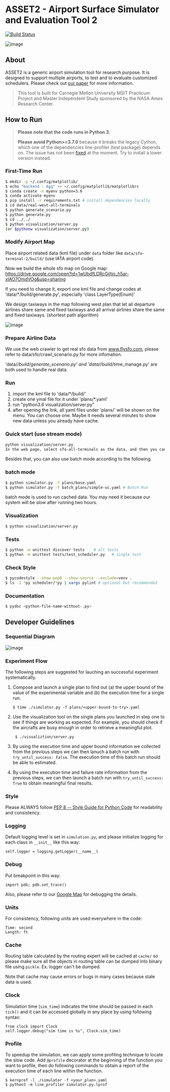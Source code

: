# ASSET2 - Airport Surface Simulator and Evaluation Tool 2

[![Build Status](https://travis-ci.com/nasa-airport/airport-simulation.svg?branch=master)](https://travis-ci.com/nasa-airport/airport-simulation)

![image](visualization/static/image/readme/1576215400409.jpg)

## About

ASSET2 is a generic airport simulation tool for research purpose. It is designed to support multiple airports, to test and to evaluate customized schedulers. Please check out [our paper](https://drive.google.com/file/d/0B8ck8iyI0dnfSEtUSDl3SjBiYXgwdXpOWERvaWMzZ1NtV3A0/view?usp=sharing) for more information.

> This tool is built for Carnegie Mellon University MSIT Practicum Project and Master Independent Study sponsored by the NASA Ames Research Center.


## How to Run

> **Please note that the code runs in Python 3.** 
>
> **Please avoid Python>=3.7.0** because it breaks the legacy Cython, which one of the dependencies line-profiler (test package) depends on. The issue has not been [fixed](https://github.com/rkern/line_profiler/issues) at the moment. Try to install a lower version instead.

### First-Time Run

```sh
$ mkdir -p ~/.config/matplotlib/
$ echo "backend : Agg" >> ~/.config/matplotlib/matplotlibrc
$ conda create -n myenv python=3.6
$ conda activate myenv
$ pip install -r requirements.txt # install dependencies locally
$ cd data/real-west-all-terminals
$ python generate_scenario.py
$ python generate.py
$ cd ../../
$ python visualization/server.py
(or $pythonw visualization/server.py)
```


### Modify Airport Map

Place airport related data (kml file) under `data` folder like `data/sfo-terminal-2/build/` (use IATA airport code).

Now we build the whole sfo map on Google map:
https://drive.google.com/open?id=1wUbdfLDRcGiitjo_h5ar-xlAO7OmdVOg&usp=sharing

If you need to change it, export one kml file and change codes at 'data/*/build/generate.py', especially 'class LayerType(Enum)'

We design taxiways in the map following west plan that let all departure
 airlines share same
 and fixed taxiways and all arrival airlines share the same and fixed
  taxiways. (shortest path algorithm)
 
![image](visualization/static/image/readme/1576215381737.jpg)

### Prepare Airline Data

We use the web crawler to get real sfo data from www.flysfo.com, please refer to data/sfo/crawl_scenario.py for more infomation.

'data/*/build/generate_scenario.py' and 'data/*/build/time_manage.py' are both used to handle real data.

### Run
1. import the kml file to 'data/*/build/'
2. create one ymal file for it under 'plans/*.yaml'
3. run "python3.6 visualization/server.py"
4. after opening the link, all yaml files under 'plans/' will be shown on the menu. You can choose one. Maybe it needs several minutes to show new data unless you already have cache.

### Quick start (use stream mode)
```sh
python visualization/server.py
In the web page, select sfo-all-terminals as the data, and then you can see the simulation right away.
```
Besides that, you can also use batch mode according to the following.

### batch mode
```sh
$ python simulator.py -f plans/base.yaml
$ python simulator.py -f batch_plans/simple-uc.yaml # Batch Run
```
batch mode is used to run cached data. You may need it because our system
 will be slow after running two hours.

### Visualization
```sh
$ python visualization/server.py
```

### Tests
```sh
$ python -m unittest discover tests    # all tests
$ python -m unittest tests/test_scheduler.py   # single test
```

### Check Style
```sh
$ pycodestyle --show-pep8 --show-source --exclude=venv .
$ ls -1 *py scheduler/*py | xargs pylint # optional but recommended
```

### Documentation
```sh
$ pydoc <python-file-name-without-.py>
```

## Developer Guidelines


### Sequential Diagram

![image](https://user-images.githubusercontent.com/7262715/45591601-63358c80-b90c-11e8-809c-54c3446258fa.png)


### Experiment Flow

The following steps are suggested for lauching an successful experiment
systematically.

1. Compose and launch a single plan to find out (a) the upper bound of the
   value of the experimental variable and (b) the execution time for a single
   run.

    ```
    $ time ./simulator.py -f plans/<upper-bound-to-try>.yaml
    ```

2. Use the visualization tool on the single plans you launched in step one to
   see if things are working as expected. For example, you should check if the
   aircrafts are busy enough in order to retrieve a meaningful plot.

   ```
    $ ./visualiztion/server.py
   ```

3. By using the execution time and upper bound information we collected from
   the previous steps we can then lanuch a batch run with
   `try_until_success: False`. The execution time of this batch run should be
   able to estimated.

4. By using the execution time and failure rate information from the previous
   steps, we can then launch a batch run with `try_until_success: True` to
   obtain meaningful final results.

### Style

Please ALWAYS follow [PEP 8 -- Style Guide for Python Code](https://www.python.org/dev/peps/pep-0008/) for readability and consistency.

### Logging

Default logging level is set in `simulation.py`, and please initialize logging
for each class in `__init__` like this way:

    self.logger = logging.getLogger(__name__)

### Debug

Put breakpoint in this way:

    import pdb; pdb.set_trace()

Also, please refer to our [Google Map](https://drive.google.com/open?id=1votbJbKKRUF5gDumno4GXOxVLAE&usp=sharing) for debugging the details.

### Units

For consistency, following units are used everywhere in the code:

    Time: second
    Length: ft

### Cache

Routing table calculated by the routing expert will be cached at `cache/` so
please make sure all the objects in routing table can be dumped into binary
file using `pickle`. Ex. logger can't be dumped.

Note that cache may cause errors or bugs in many cases because stale data is used.

### Clock

Simulation time (`sim_time`) indicates the time should be passed in each
`tick()` and it can be accessed globally in any place by using following
syntax:

    from clock import Clock
    self.logger.debug("sim time is %s", Clock.sim_time)

### Profile

To speedup the simulation, we can apply some profiling technique to locate the
slow code. Add `@profile` decorator at the beginning of the function you want to
profile, then do following commands to obtain a report of the execution time of
each line within the function.

    $ kernprof -l ./simulator -f <your_plan>.yaml
    $ python3 -m line_profiler simulator.py.lprof
